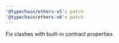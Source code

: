 ```yaml
---
'@typechain/ethers-v5': patch
'@typechain/ethers-v6': patch
---
```


Fix clashes with built-in contract properties
